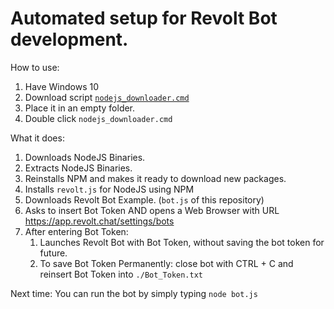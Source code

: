 # Automated setup for Revolt Bot development.
How to use: 
1. Have Windows 10
2. Download script [`nodejs_downloader.cmd`](https://github.com/BoQsc/How-to-Make-a-bot-using-Revolt.js/raw/main/Automated%20setup%20for%20Revolt%20Bot%20development./nodejs_downloader.cmd)
3. Place it in an empty folder.
4. Double click `nodejs_downloader.cmd`

What it does: 
1. Downloads NodeJS Binaries.
2. Extracts NodeJS Binaries.
3. Reinstalls NPM and makes it ready to download new packages.
4. Installs `revolt.js` for NodeJS using NPM
5. Downloads Revolt Bot Example. (`bot.js` of this repository)
6. Asks to insert Bot Token AND opens a Web Browser with URL https://app.revolt.chat/settings/bots
7. After entering Bot Token:
   1. Launches Revolt Bot with Bot Token, without saving the bot token for future.
   2. To save Bot Token Permanently: close bot with CTRL + C and reinsert Bot Token into `./Bot_Token.txt`

Next time:
You can run the bot by simply typing `node bot.js`
